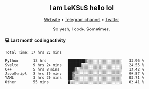 <h2 align="center">I am LeKSuS hello lol</h2>
<div align="center">
  <a href="https://leksus.net">Website</a> •
  <a href="https://t.me/leksus_was_here">Telegram channel</a> •
  <a href="https://twitter.com/___LeKSuS___">Twitter</a>
</div>
<p align="center">So yeah, I code. Sometimes.</p>

#### :computer: Last month coding activity
<!--START_SECTION:waka-->

```text
Total Time: 37 hrs 22 mins

Python       13 hrs          ████████▒░░░░░░░░░░░░░░░░   33.96 %
Svelte       9 hrs 24 mins   ██████░░░░░░░░░░░░░░░░░░░   24.55 %
C++          5 hrs 8 mins    ███▒░░░░░░░░░░░░░░░░░░░░░   13.42 %
JavaScript   3 hrs 39 mins   ██▒░░░░░░░░░░░░░░░░░░░░░░   09.57 %
YAML         3 hrs 20 mins   ██▒░░░░░░░░░░░░░░░░░░░░░░   08.71 %
Other        55 mins         ▓░░░░░░░░░░░░░░░░░░░░░░░░   02.41 %
```

<!--END_SECTION:waka-->
